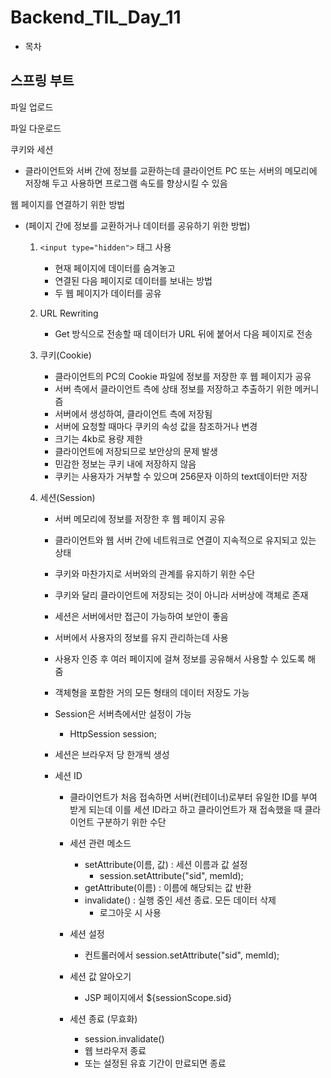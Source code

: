 # Backend_TIL_Day_11



- 목차







## 스프링 부트



파일 업로드

파일 다운로드





쿠키와 세션

- 클라이언트와 서버 간에 정보를 교환하는데 클라이언트 PC 또는 서버의 메모리에 
  저장해 두고 사용하면 프로그램 속도를 향상시킬 수 있음



웹 페이지를 연결하기 위한 방법

- (페이지 간에 정보를 교환하거나 데이터를 공유하기 위한 방법)

  1. `<input type="hidden">` 태그 사용

     - 현재 페이지에 데이터를 숨겨놓고
     - 연결된 다음 페이지로 데이터를 보내는 방법
     - 두 웹 페이지가 데이터를 공유

  2. URL Rewriting

     - Get 방식으로 전송할 때 데이터가 URL 뒤에 붙어서 다음 페이지로 전송

     

  3. 쿠키(Cookie)

     - 클라이언트의 PC의 Cookie 파일에 정보를 저장한 후 웹 페이지가 공유
     - 서버 측에서 클라이언트 측에 상태 정보를 저장하고 추출하기 위한 메커니즘
     - 서버에서 생성하여, 클라이언트 측에 저장됨
     - 서버에 요청할 때마다 쿠키의 속성 값을 참조하거나 변경
     - 크기는 4kb로 용량 제한
     - 클라이언트에 저장되므로 보안상의 문제 발생
     - 민감한 정보는 쿠키 내에 저장하지 않음
     - 쿠키는 사용자가 거부할 수 있으며 256문자 이하의 text데이터만 저장

     

  4. 세션(Session)

     - 서버 메모리에 정보를 저장한 후 웹 페이지 공유

     - 클라이언트와 웹 서버 간에 네트워크로 연결이 지속적으로 유지되고 있는 상태

     - 쿠키와 마찬가지로 서버와의 관계를 유지하기 위한 수단

     - 쿠키와 달리 클라이언트에 저장되는 것이 아니라 서버상에 객체로 존재

     - 세션은 서버에서만 접근이 가능하여 보안이 좋음

     - 서버에서 사용자의 정보를 유지 관리하는데 사용

     - 사용자 인증 후 여러 페이지에 걸쳐 정보를 공유해서 사용할 수 있도록 해 줌

     - 객체형을 포함한 거의 모든 형태의 데이터 저장도 가능

     - Session은 서버측에서만 설정이 가능

       - HttpSession session;

     - 세션은 브라우저 당 한개씩 생성

     - 세션 ID

       - 클라이언트가 처음 접속하면 서버(컨테이너)로부터 유일한 ID를 부여 받게 
         되는데 이를 세션 ID라고 하고 클라이언트가 재 접속했을 때 클라이언트 
         구분하기 위한 수단

       - 세션 관련 메소드

         - setAttribute(이름, 값) : 세션 이름과 값 설정
           - session.setAttribute("sid", memId);
         - getAttribute(이름) : 이름에 해당되는 값 반환
         - invalidate() : 실행 중인 세션 종료. 모든 데이터 삭제
           - 로그아웃 시 사용

       - 세션 설정 

         - 컨트롤러에서 session.setAttribute("sid", memId);

       - 세션 값 알아오기

         - JSP 페이지에서 ${sessionScope.sid}

       - 세션 종료 (무효화)

         - session.invalidate()
         - 웹 브라우저 종료
         - 또는 설정된 유효 기간이 만료되면 종료

         